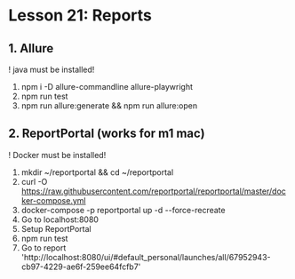 # Lesson 21: Reports

## 1. Allure
! java must be installed!
1. npm i -D allure-commandline allure-playwright
2. npm run test
3. npm run allure:generate && npm run allure:open

## 2. ReportPortal (works for m1 mac)
! Docker must be installed!
1. mkdir ~/reportportal && cd ~/reportportal
2. curl -O https://raw.githubusercontent.com/reportportal/reportportal/master/docker-compose.yml
3. docker-compose -p reportportal up -d --force-recreate
4. Go to localhost:8080
5. Setup ReportPortal
6. npm run test
7. Go to report 'http://localhost:8080/ui/#default_personal/launches/all/67952943-cb97-4229-ae6f-259ee64fcfb7'

